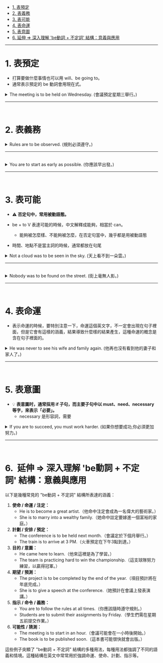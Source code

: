 * [1. 表預定](#1表預定)
* [2. 表義務](#2表義務)
* [3. 表可能](#3表可能)
* [4. 表命運](#4表命運)
* [5. 表意圖](#5表意圖)
* [6. 延伸 ⇒ 深入理解 'be動詞 + 不定詞' 結構：意義與應用](6延伸深入理解be動詞不定詞結構意義與應用)

---

# 1.&nbsp;表預定

- 打算要做什麼事情也可以用 will、be going to。
- 通常表示預定的 be 動詞會用現在式。

<details>
  <summary>
    The meeting is to be held on Wednesday. (會議預定星期三舉行。)
  </summary>
      
  - 主詞是會議，動詞是舉行，兩者之間的關係是被動  ⇒  be held
      - 被動要從主詞跟動詞之間的關係來判斷。
</details>

---
<br>

# 2.&nbsp;表義務

<details>
  <summary>
    Rules are to be observed. (規則必須遵守。)
  </summary>

  - observe 觀察，當主詞是規則或是規定的時候， observe 解釋成遵守。
      - 當一個動詞有很多不同的解釋的時候，要由前後文來判斷。
  - 規則必須要遵守，主詞是規則，動詞是遵守  ⇒  兩者之間的關係是被動 be observed。
</details>

---
<br>

<details>
  <summary>
    You are to start as early as possible. (你應該早出發。)
  </summary>

  - as … as 像 … 一樣  ⇒  前面的 as 叫做一樣、後面的 as 叫做像。
</details>

---
<br>

# 3.&nbsp;表可能

- ⚠️ **否定句中，常用被動語態。**

- be + to V 表達可能的時候，中文解釋成能夠，相當於 can。
    - 能夠被怎麼樣、不能夠被怎麼，在否定句當中，幾乎都是用被動語態
- 時間、地點不是當主詞的時候，通常都放在句尾

<details>
  <summary>
    Not a cloud was to be seen in the sky. (天上看不到一朵雲。)
  </summary>

  - 動詞是看，主詞是雲  ⇒  兩者關係是被動。
  - 也可以說 no clouds 或 no cloud。
      - no 後面接的是名詞，no 後面可以用單 / 複數。
</details>

---
<br>

<details>
  <summary>
    Nobody was to be found on the street. (街上毫無人影。)
  </summary>

  - 如果你是用 no one 記得要分開寫， no one = nobody。
</details>

---
<br>

# 4.&nbsp;表命運

- 表示命運的時候，要特別注意一下，命運這個英文字，不一定會出現在句子裡面，但是它會有這樣的涵義，結果導致什麼樣的結果產生，這種命運的概念是含在句子裡面的。

<details>
  <summary>
    He was never to see his wife and family again. (他再也沒有看到他的妻子和家人了。)
  </summary>
    
  - 你也可以寫成 `He never saw his wife and family again.` 來表達再也沒看到，但是如果你是要強調這是一種宿命、一種命運導致這樣的結果  ⇒  be + to V
      - 含有 be 動詞的句子，肯定變否定，就在 be 動詞後面加上一個 not 就可以，例句強調再也沒有所以我們用 never。
  - family 前面省略掉一個所有格 his ，因為 and 是對等連接詞，重複的東西可以省略。
</details>

---
<br>

# 5.&nbsp;表意圖

- 💡 **表意圖时，通常採用 if 子句，而主要子句中以 must、need、necessary 等字，來表示「必要」。**
  - necessary 是形容詞，需要
 
<details>
  <summary>
    If you are to succeed, you must work harder. (如果你想要成功,你必須更加努力。)
  </summary>
    
  - success 是名詞，成功的動詞是 succeed。
  - 指一般的工作你可以用 work ，但是學生的用功努力也可以用 work。
</details>

---
<br>

# 6.&nbsp;&nbsp;延伸&nbsp;⇒&nbsp;深入理解&nbsp;'be動詞&nbsp;+&nbsp;不定詞'&nbsp;結構：意義與應用
以下是幾種常見的 "be動詞 + 不定詞" 結構所表達的涵義：

1. **使命 / 命運 / 注定：**
    - He is to become a great artist.（他命中注定會成為一名偉大的藝術家。）
    - She is to marry into a wealthy family.（她命中註定要嫁進一個富裕的家庭。）
2. **計劃 / 安排 / 預定：**
    - The conference is to be held next month.（會議定於下個月舉行。）
    - The train is to arrive at 3 PM.（火車預定在下午3點到達。）
3. **目的 / 意圖：**
    - He came here to learn.（他來這裡是為了學習。）
    - The team is practicing hard to win the championship.（這支球隊努力練習，以贏得冠軍。）
4. **期望 / 預測：**
    - The project is to be completed by the end of the year.（項目預計將在年底完成。）
    - She is to give a speech at the conference.（她預計在會議上發表演講。）
5. **指示 / 命令 / 義務：**
    - You are to follow the rules at all times.（你應該隨時遵守規則。）
    - Students are to submit their assignments by Friday.（學生們需在星期五前提交作業。）
6. **可能性 / 猜測：**
    - The meeting is to start in an hour.（會議可能會在一小時後開始。）
    - The book is to be published soon.（這本書可能很快就會出版。）

這些例子突顯了 "be動詞 + 不定詞" 結構的多種用法，每種用法都強調了不同的語義和情境。這種結構在英文中常常用於強調命運、使命、計劃、指示等。
